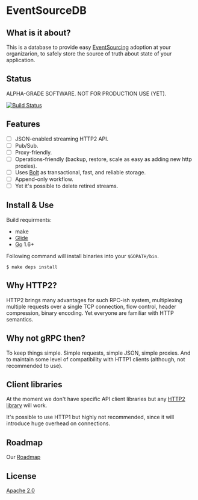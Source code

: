 # EventSourceDB

## What is it about?
This is a database to provide easy [EventSourcing][1] adoption at your
organizarion, to safely store the source of truth about state of your
application.

## Status
ALPHA-GRADE SOFTWARE. NOT FOR PRODUCTION USE (YET).

[![Build Status](https://travis-ci.org/eventsourcedb/eventsourcedb.svg?branch=master)](https://travis-ci.org/eventsourcedb/eventsourcedb)

## Features
* [ ] JSON-enabled streaming HTTP2 API.
* [ ] Pub/Sub.
* [ ] Proxy-friendly.
* [ ] Operations-friendly (backup, restore, scale as easy as adding new http proxies).
* [ ] Uses [Bolt][2] as transactional, fast, and reliable storage.
* [ ] Append-only workflow.
* [ ] Yet it's possible to delete retired streams.

## Install & Use
Build requirments:
* make
* [Glide][3]
* [Go][4] 1.6+

Following command will install binaries into your `$GOPATH/bin`.

    $ make deps install

## Why HTTP2?
HTTP2 brings many advantages for such RPC-ish system, multiplexing multiple
requests over a single TCP connection, flow control, header compression,
binary encoding. Yet everyone are familiar with HTTP semantics.

## Why not gRPC then?
To keep things simple. Simple requests, simple JSON, simple proxies. And to
maintain some level of compatibility with HTTP1 clients (although, not
recommended to use).

## Client libraries
At the moment we don't have specific API client libraries but any
[HTTP2 library][5] will work.

It's possible to use HTTP1 but highly not recommended, since it will introduce
huge overhead on connections.

## Roadmap
Our [Roadmap][6]

## License
[Apache 2.0][7]

[1]: http://martinfowler.com/eaaDev/EventSourcing.html
[2]: https://github.com/boltdb/bolt
[3]: https://glide.sh
[4]: https://golang.org/dl/
[5]: https://github.com/http2/http2-spec/wiki/Implementations
[6]: https://github.com/eventsourcedb/eventsourcedb/blob/master/ROADMAP.md
[7]: https://github.com/eventsourcedb/eventsourcedb/blob/master/LICENSE
